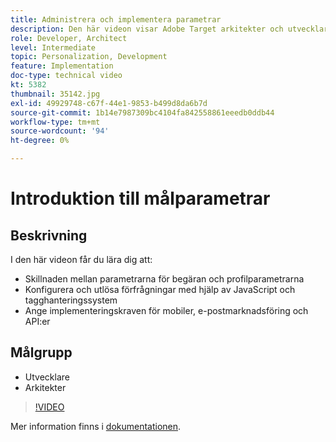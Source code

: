 ```yaml
---
title: Administrera och implementera parametrar
description: Den här videon visar Adobe Target arkitekter och utvecklare hur man skiljer mellan parametrarna för förfrågningar och profilparametrar, konfigurerar och utlöser förfrågningar med hjälp av JavaScript och tagghanteringssystem samt förstår implementeringskraven för mobiler, e-postmarknadsföring och API:er.
role: Developer, Architect
level: Intermediate
topic: Personalization, Development
feature: Implementation
doc-type: technical video
kt: 5382
thumbnail: 35142.jpg
exl-id: 49929748-c67f-44e1-9853-b499d8da6b7d
source-git-commit: 1b14e7987309bc4104fa842558861eeedb0ddb44
workflow-type: tm+mt
source-wordcount: '94'
ht-degree: 0%

---
```


# Introduktion till målparametrar

## Beskrivning

I den här videon får du lära dig att:

* Skillnaden mellan parametrarna för begäran och profilparametrarna
* Konfigurera och utlösa förfrågningar med hjälp av JavaScript och tagghanteringssystem
* Ange implementeringskraven för mobiler, e-postmarknadsföring och API:er

## Målgrupp

* Utvecklare
* Arkitekter

>[!VIDEO](https://video.tv.adobe.com/v/35142/?quality=12)

Mer information finns i [dokumentationen](https://experienceleague.adobe.com/docs/target/using/implement-target/implementing-target.html?lang=en).
